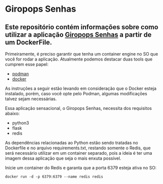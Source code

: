 # Giropops Senhas

## Este repositório contém informações sobre como utilizar a aplicação [Giropops Senhas](https://github.com/badtuxx/giropops-senhas) a partir de um DockerFile.

Primeiramente, é preciso garantir que tenha um container engine no SO que você for rodar a aplicação. Atualmente podemos destacar duas tools que cumprem esse papel:

- [podman](https://podman.io/docs/installation)
- [docker](https://docs.docker.com/engine/install/)

As instruções a seguir estão levando em consideração que o Docker esteja instalado, porém, caso você opte pelo Podman, algumas modificações talvez sejam necessárias.

Essa aplicação sensacional, o Giropops Senhas, necessita dos requisitos abaixo:

- python3
- flask
- redis

As dependências relacionadas ao Python estão sendo tratadas no Dockerfile e no arquivo requirements.txt, restando somente o Redis, que será necessário utilizar em um container separado, pois a ideia é ter uma imagem dessa aplicação que seja o mais enxuta possível.

Inicie um container do Redis e garanta que a porta 6379 esteja ativa no SO:

```
docker run -d -p 6379:6379 --name redis redis
```
